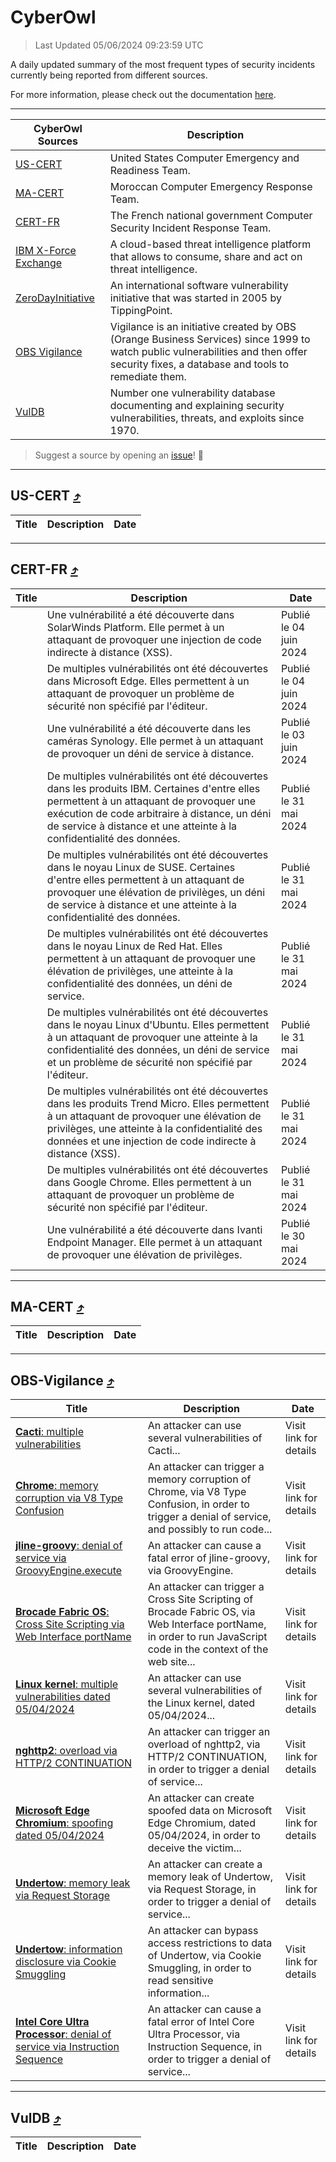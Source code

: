 
 <div id='top'></div>

# CyberOwl

 > Last Updated 05/06/2024 09:23:59 UTC
 
 A daily updated summary of the most frequent types of security incidents currently being reported from different sources.
 
 For more information, please check out the documentation [here](./docs/README.md).
 
 ---
 |CyberOwl Sources|Description|
 |---|---|
 |[US-CERT](#us-cert-arrow_heading_up)|United States Computer Emergency and Readiness Team.|
 |[MA-CERT](#ma-cert-arrow_heading_up)|Moroccan Computer Emergency Response Team.|
 |[CERT-FR](#cert-fr-arrow_heading_up)|The French national government Computer Security Incident Response Team.|
 |[IBM X-Force Exchange](#ibmcloud-arrow_heading_up)|A cloud-based threat intelligence platform that allows to consume, share and act on threat intelligence.|
 |[ZeroDayInitiative](#zerodayinitiative-arrow_heading_up)|An international software vulnerability initiative that was started in 2005 by TippingPoint.|
 |[OBS Vigilance](#obs-vigilance-arrow_heading_up)|Vigilance is an initiative created by OBS (Orange Business Services) since 1999 to watch public vulnerabilities and then offer security fixes, a database and tools to remediate them.|
 |[VulDB](#vuldb-arrow_heading_up)|Number one vulnerability database documenting and explaining security vulnerabilities, threats, and exploits since 1970.|
 
 > Suggest a source by opening an [issue](https://github.com/karimhabush/cyberowl/issues)! :raised_hands:
 ---

## US-CERT [:arrow_heading_up:](#cyberowl)

 |Title|Description|Date|
 |---|---|---|
 
 ---

## CERT-FR [:arrow_heading_up:](#cyberowl)

 |Title|Description|Date|
 |---|---|---|
 |[](https://www.cert.ssi.gouv.fr/avis/CERTFR-2024-AVI-0462/)|Une vulnérabilité a été découverte dans SolarWinds Platform. Elle permet à un attaquant de provoquer une injection de code indirecte à distance (XSS).|Publié le 04 juin 2024|
 |[](https://www.cert.ssi.gouv.fr/avis/CERTFR-2024-AVI-0461/)|De multiples vulnérabilités ont été découvertes dans Microsoft Edge. Elles permettent à un attaquant de provoquer un problème de sécurité non spécifié par l'éditeur.|Publié le 04 juin 2024|
 |[](https://www.cert.ssi.gouv.fr/avis/CERTFR-2024-AVI-0460/)|Une vulnérabilité a été découverte dans les caméras Synology. Elle permet à un attaquant de provoquer un déni de service à distance.|Publié le 03 juin 2024|
 |[](https://www.cert.ssi.gouv.fr/avis/CERTFR-2024-AVI-0459/)|De multiples vulnérabilités ont été découvertes dans les produits IBM. Certaines d'entre elles permettent à un attaquant de provoquer une exécution de code arbitraire à distance, un déni de service à distance et une atteinte à la confidentialité des données.|Publié le 31 mai 2024|
 |[](https://www.cert.ssi.gouv.fr/avis/CERTFR-2024-AVI-0458/)|De multiples vulnérabilités ont été découvertes dans le noyau Linux de SUSE. Certaines d'entre elles permettent à un attaquant de provoquer une élévation de privilèges, un déni de service à distance et une atteinte à la confidentialité des données.|Publié le 31 mai 2024|
 |[](https://www.cert.ssi.gouv.fr/avis/CERTFR-2024-AVI-0457/)|De multiples vulnérabilités ont été découvertes dans le noyau Linux de Red Hat. Elles permettent à un attaquant de provoquer une élévation de privilèges, une atteinte à la confidentialité des données, un déni de service.|Publié le 31 mai 2024|
 |[](https://www.cert.ssi.gouv.fr/avis/CERTFR-2024-AVI-0456/)|De multiples vulnérabilités ont été découvertes dans le noyau Linux d'Ubuntu. Elles permettent à un attaquant de provoquer une atteinte à la confidentialité des données, un déni de service et un problème de sécurité non spécifié par l'éditeur.|Publié le 31 mai 2024|
 |[](https://www.cert.ssi.gouv.fr/avis/CERTFR-2024-AVI-0455/)|De multiples vulnérabilités ont été découvertes dans les produits Trend Micro. Elles permettent à un attaquant de provoquer une élévation de privilèges, une atteinte à la confidentialité des données et une injection de code indirecte à distance (XSS).|Publié le 31 mai 2024|
 |[](https://www.cert.ssi.gouv.fr/avis/CERTFR-2024-AVI-0454/)|De multiples vulnérabilités ont été découvertes dans Google Chrome. Elles permettent à un attaquant de provoquer un problème de sécurité non spécifié par l'éditeur.|Publié le 31 mai 2024|
 |[](https://www.cert.ssi.gouv.fr/avis/CERTFR-2024-AVI-0453/)|Une vulnérabilité a été découverte dans Ivanti Endpoint Manager. Elle permet à un attaquant de provoquer une élévation de privilèges.|Publié le 30 mai 2024|
 
 ---

## MA-CERT [:arrow_heading_up:](#cyberowl)

 |Title|Description|Date|
 |---|---|---|
 
 ---

## OBS-Vigilance [:arrow_heading_up:](#cyberowl)

 |Title|Description|Date|
 |---|---|---|
 |[<a href="https://vigilance.fr/vulnerability/Cacti-multiple-vulnerabilities-42183" class="noirorange"><b>Cacti</b>: multiple vulnerabilities</a>](https://vigilance.fr/vulnerability/Cacti-multiple-vulnerabilities-42183)|An attacker can use several vulnerabilities of Cacti...|Visit link for details|
 |[<a href="https://vigilance.fr/vulnerability/Chrome-memory-corruption-via-V8-Type-Confusion-40014" class="noirorange"><b>Chrome</b>: memory corruption via V8 Type Confusion</a>](https://vigilance.fr/vulnerability/Chrome-memory-corruption-via-V8-Type-Confusion-40014)|An attacker can trigger a memory corruption of Chrome, via V8 Type Confusion, in order to trigger a denial of service, and possibly to run code...|Visit link for details|
 |[<a href="https://vigilance.fr/vulnerability/jline-groovy-denial-of-service-via-GroovyEngine-execute-43973" class="noirorange"><b>jline-groovy</b>: denial of service via GroovyEngine.execute</a>](https://vigilance.fr/vulnerability/jline-groovy-denial-of-service-via-GroovyEngine-execute-43973)|An attacker can cause a fatal error of jline-groovy, via GroovyEngine.|Visit link for details|
 |[<a href="https://vigilance.fr/vulnerability/Brocade-Fabric-OS-Cross-Site-Scripting-via-Web-Interface-portName-43972" class="noirorange"><b>Brocade Fabric OS</b>: Cross Site Scripting via Web Interface portName</a>](https://vigilance.fr/vulnerability/Brocade-Fabric-OS-Cross-Site-Scripting-via-Web-Interface-portName-43972)|An attacker can trigger a Cross Site Scripting of Brocade Fabric OS, via Web Interface portName, in order to run JavaScript code in the context of the web site...|Visit link for details|
 |[<a href="https://vigilance.fr/vulnerability/Linux-kernel-multiple-vulnerabilities-dated-05-04-2024-43971" class="noirorange"><b>Linux kernel</b>: multiple vulnerabilities dated 05/04/2024</a>](https://vigilance.fr/vulnerability/Linux-kernel-multiple-vulnerabilities-dated-05-04-2024-43971)|An attacker can use several vulnerabilities of the Linux kernel, dated 05/04/2024...|Visit link for details|
 |[<a href="https://vigilance.fr/vulnerability/nghttp2-overload-via-HTTP-2-CONTINUATION-43970" class="noirorange"><b>nghttp2</b>: overload via HTTP/2 CONTINUATION</a>](https://vigilance.fr/vulnerability/nghttp2-overload-via-HTTP-2-CONTINUATION-43970)|An attacker can trigger an overload of nghttp2, via HTTP/2 CONTINUATION, in order to trigger a denial of service...|Visit link for details|
 |[<a href="https://vigilance.fr/vulnerability/Microsoft-Edge-Chromium-spoofing-dated-05-04-2024-43969" class="noirorange"><b>Microsoft Edge Chromium</b>: spoofing dated 05/04/2024</a>](https://vigilance.fr/vulnerability/Microsoft-Edge-Chromium-spoofing-dated-05-04-2024-43969)|An attacker can create spoofed data on Microsoft Edge Chromium, dated 05/04/2024, in order to deceive the victim...|Visit link for details|
 |[<a href="https://vigilance.fr/vulnerability/Undertow-memory-leak-via-Request-Storage-43968" class="noirorange"><b>Undertow</b>: memory leak via Request Storage</a>](https://vigilance.fr/vulnerability/Undertow-memory-leak-via-Request-Storage-43968)|An attacker can create a memory leak of Undertow, via Request Storage, in order to trigger a denial of service...|Visit link for details|
 |[<a href="https://vigilance.fr/vulnerability/Undertow-information-disclosure-via-Cookie-Smuggling-43967" class="noirorange"><b>Undertow</b>: information disclosure via Cookie Smuggling</a>](https://vigilance.fr/vulnerability/Undertow-information-disclosure-via-Cookie-Smuggling-43967)|An attacker can bypass access restrictions to data of Undertow, via Cookie Smuggling, in order to read sensitive information...|Visit link for details|
 |[<a href="https://vigilance.fr/vulnerability/Intel-Core-Ultra-Processor-denial-of-service-via-Instruction-Sequence-44339" class="noirorange"><b>Intel Core Ultra Processor</b>: denial of service via Instruction Sequence</a>](https://vigilance.fr/vulnerability/Intel-Core-Ultra-Processor-denial-of-service-via-Instruction-Sequence-44339)|An attacker can cause a fatal error of Intel Core Ultra Processor, via Instruction Sequence, in order to trigger a denial of service...|Visit link for details|
 
 ---

## VulDB [:arrow_heading_up:](#cyberowl)

 |Title|Description|Date|
 |---|---|---|
 